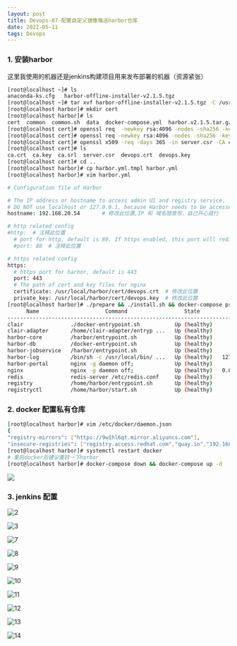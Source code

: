 ```yaml
---
layout: post
title: Devops-07-配置自定义镜像推送harbor仓库
date: 2022-05-11
tags: Devops
---
```


### 1. 安装harbor

这里我使用的机器还是jenkins构建项目用来发布部署的机器（资源紧张）

```sh
[root@localhost ~]# ls
anaconda-ks.cfg   harbor-offline-installer-v2.1.5.tgz
[root@localhost ~]# tar xvf harbor-offline-installer-v2.1.5.tgz -C /usr/local/
[root@localhost harbor]# mkdir cert
[root@localhost harbor]# ls
cert  common  common.sh  data  docker-compose.yml  harbor.v2.1.5.tar.gz  harbor.yml  harbor.yml.tmpl  install.sh  LICENSE  prepare
[root@localhost cert]# openssl req  -newkey rsa:4096 -nodes -sha256 -keyout ca.key -x509 -days 365 -out ca.crt -subj "/C=CN/L=Beijing/O=lisea/CN=harbor-registry"
[root@localhost cert]# openssl req -newkey rsa:4096 -nodes -sha256 -keyout devops.key -out server.csr -subj "/C=CN/L=Beijing/O=lisea/CN=devops.com"
[root@localhost cert]# openssl x509 -req -days 365 -in server.csr -CA ca.crt -CAkey ca.key -CAcreateserial -out devops.crt
[root@localhost cert]# ls
ca.crt  ca.key  ca.srl  server.csr  devops.crt  devops.key
[root@localhost cert]# cd ..
[root@localhost harbor]# cp harbor.yml.tmpl harbor.yml
[root@localhost harbor]# vim harbor.yml

# Configuration file of Harbor

# The IP address or hostname to access admin UI and registry service.
# DO NOT use localhost or 127.0.0.1, because Harbor needs to be accessed by external clients.
hostname: 192.168.20.54       # 修改此位置,IP 和 域名随意写，自己开心就行

# http related config
#http:  # 注释此位置
  # port for http, default is 80. If https enabled, this port will redirect to https port
  #port: 80  # 注释此位置

# https related config
https:
  # https port for harbor, default is 443
  port: 443
  # The path of cert and key files for nginx
  certificate: /usr/local/harbor/cert/devops.crt  # 修改此位置
  private_key: /usr/local/harbor/cert/devops.key  # 修改此位置
[root@localhost harbor]# ./prepare && ./install.sh && docker-compose ps
      Name                     Command                  State                          Ports                   
---------------------------------------------------------------------------------------------------------------
clair               ./docker-entrypoint.sh           Up (healthy)                                              
clair-adapter       /home/clair-adapter/entryp ...   Up (healthy)                                              
harbor-core         /harbor/entrypoint.sh            Up (healthy)                                              
harbor-db           /docker-entrypoint.sh            Up (healthy)                                              
harbor-jobservice   /harbor/entrypoint.sh            Up (healthy)                                              
harbor-log          /bin/sh -c /usr/local/bin/ ...   Up (healthy)   127.0.0.1:1514->10514/tcp                  
harbor-portal       nginx -g daemon off;             Up (healthy)                                              
nginx               nginx -g daemon off;             Up (healthy)   0.0.0.0:80->8080/tcp, 0.0.0.0:443->8443/tcp
redis               redis-server /etc/redis.conf     Up (healthy)                                              
registry            /home/harbor/entrypoint.sh       Up (healthy)                                              
registryctl         /home/harbor/start.sh            Up (healthy)
```

### 2. docker 配置私有仓库

```sh
[root@localhost harbor]# vim /etc/docker/daemon.json
{
"registry-mirrors": ["https://9w1hl6qt.mirror.aliyuncs.com"],
"insecure-registries": ["registry.access.redhat.com","quay.io","192.168.20.54"]
[root@localhost harbor]# systemctl restart docker
# 重启docker后建议重启一下harbor
[root@localhost harbor]# docker-compose down && docker-compose up -d
```

![](/images/posts/Devops/配置自定义镜像推送harbor仓库/1.png)

### 3. jenkins 配置

![2](/images/posts/Devops/配置自定义镜像推送harbor仓库/2.png)

![3](/images/posts/Devops/配置自定义镜像推送harbor仓库/3.png)

![7](/images/posts/Devops/配置自定义镜像推送harbor仓库/7.png)

![8](/images/posts/Devops/配置自定义镜像推送harbor仓库/8.png)

![9](/images/posts/Devops/配置自定义镜像推送harbor仓库/9.png)

![10](/images/posts/Devops/配置自定义镜像推送harbor仓库/10.png)

![11](/images/posts/Devops/配置自定义镜像推送harbor仓库/11.png)

![12](/images/posts/Devops/配置自定义镜像推送harbor仓库/12.png)

![13](/images/posts/Devops/配置自定义镜像推送harbor仓库/13.png)

![14](/images/posts/Devops/配置自定义镜像推送harbor仓库/14.png)

